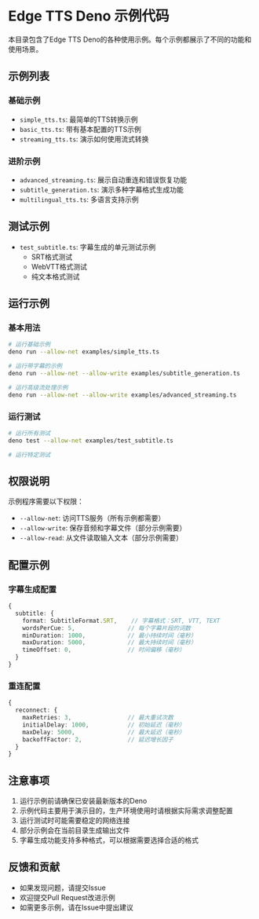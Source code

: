 # Edge TTS Deno 示例代码

本目录包含了Edge TTS Deno的各种使用示例。每个示例都展示了不同的功能和使用场景。

## 示例列表

### 基础示例

- `simple_tts.ts`: 最简单的TTS转换示例
- `basic_tts.ts`: 带有基本配置的TTS示例
- `streaming_tts.ts`: 演示如何使用流式转换

### 进阶示例

- `advanced_streaming.ts`: 展示自动重连和错误恢复功能
- `subtitle_generation.ts`: 演示多种字幕格式生成功能
- `multilingual_tts.ts`: 多语言支持示例

## 测试示例

- `test_subtitle.ts`: 字幕生成的单元测试示例
  - SRT格式测试
  - WebVTT格式测试
  - 纯文本格式测试

## 运行示例

### 基本用法

```bash
# 运行基础示例
deno run --allow-net examples/simple_tts.ts

# 运行带字幕的示例
deno run --allow-net --allow-write examples/subtitle_generation.ts

# 运行高级流处理示例
deno run --allow-net --allow-write examples/advanced_streaming.ts
```

### 运行测试

```bash
# 运行所有测试
deno test --allow-net examples/test_subtitle.ts

# 运行特定测试

```

## 权限说明

示例程序需要以下权限：

- `--allow-net`: 访问TTS服务（所有示例都需要）
- `--allow-write`: 保存音频和字幕文件（部分示例需要）
- `--allow-read`: 从文件读取输入文本（部分示例需要）

## 配置示例

### 字幕生成配置

```typescript
{
  subtitle: {
    format: SubtitleFormat.SRT,    // 字幕格式：SRT, VTT, TEXT
    wordsPerCue: 5,               // 每个字幕片段的词数
    minDuration: 1000,            // 最小持续时间（毫秒）
    maxDuration: 5000,            // 最大持续时间（毫秒）
    timeOffset: 0,                // 时间偏移（毫秒）
  }
}
```

### 重连配置

```typescript
{
  reconnect: {
    maxRetries: 3,                // 最大重试次数
    initialDelay: 1000,           // 初始延迟（毫秒）
    maxDelay: 5000,               // 最大延迟（毫秒）
    backoffFactor: 2,             // 延迟增长因子
  }
}
```

## 注意事项

1. 运行示例前请确保已安装最新版本的Deno
2. 示例代码主要用于演示目的，生产环境使用时请根据实际需求调整配置
3. 运行测试时可能需要稳定的网络连接
4. 部分示例会在当前目录生成输出文件
5. 字幕生成功能支持多种格式，可以根据需要选择合适的格式

## 反馈和贡献

- 如果发现问题，请提交Issue
- 欢迎提交Pull Request改进示例
- 如需更多示例，请在Issue中提出建议